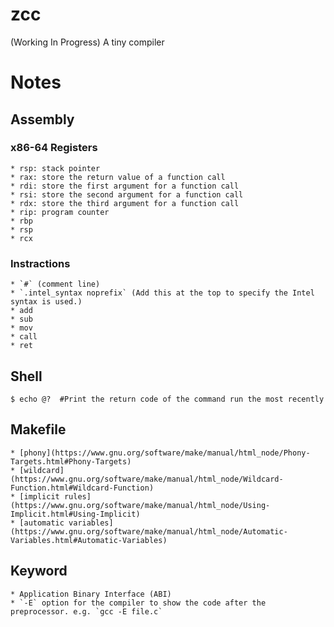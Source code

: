 # zcc
(Working In Progress) A tiny compiler


# Notes
## Assembly
### x86-64 Registers
    * rsp: stack pointer
    * rax: store the return value of a function call
    * rdi: store the first argument for a function call
    * rsi: store the second argument for a function call
    * rdx: store the third argument for a function call
    * rip: program counter
    * rbp
    * rsp
    * rcx

### Instractions
    * `#` (comment line)
    * `.intel_syntax noprefix` (Add this at the top to specify the Intel syntax is used.)
    * add
    * sub
    * mov
    * call
    * ret


## Shell
```
$ echo @?  #Print the return code of the command run the most recently
```

## Makefile
    * [phony](https://www.gnu.org/software/make/manual/html_node/Phony-Targets.html#Phony-Targets)
    * [wildcard](https://www.gnu.org/software/make/manual/html_node/Wildcard-Function.html#Wildcard-Function)
    * [implicit rules](https://www.gnu.org/software/make/manual/html_node/Using-Implicit.html#Using-Implicit)
    * [automatic variables](https://www.gnu.org/software/make/manual/html_node/Automatic-Variables.html#Automatic-Variables)

## Keyword
    * Application Binary Interface (ABI)
    * `-E` option for the compiler to show the code after the preprocessor. e.g. `gcc -E file.c`